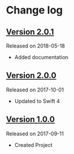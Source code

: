 # Change log

## [Version 2.0.1](https://github.com/efremidze/Peep/releases/tag/2.0.1)
Released on 2018-05-18

- Added documentation

## [Version 2.0.0](https://github.com/efremidze/Peep/releases/tag/2.0.0)
Released on 2017-10-01

- Updated to Swift 4

## [Version 1.0.0](https://github.com/efremidze/Peep/releases/tag/1.0.0)
Released on 2017-09-11

- Created Project
